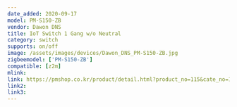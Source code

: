 ```yaml
---
date_added: 2020-09-17
model: PM-S150-ZB
vendor: Dawon DNS
title: IoT Switch 1 Gang w/o Neutral
category: switch
supports: on/off
image: /assets/images/devices/Dawon_DNS_PM-S150-ZB.jpg
zigbeemodel: ['PM-S150-ZB']
compatible: [z2m]
mlink: 
link: https://pmshop.co.kr/product/detail.html?product_no=115&cate_no=1&display_group=2
link2: 
link3: 
---
```

